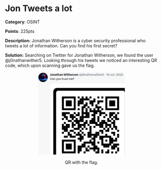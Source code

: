 # Jon Tweets a lot

**Category**: OSINT

**Points**: 225pts

**Description:** Jonathan Witherson is a cyber security professional who tweets a lot of information. Can you find his first secret?

**Solution:** 
Searching on Twitter for Jonathan Witherson, we found the user @j0nathanwither5. Looking through his tweets we noticed an interesting QR code, which upon scanning gave us the flag.

<p align="center">
  <img src="../assets/tweets_qr_flag.png" alt="tweets_qr_flag" />
</p>

<p align="center">QR with the flag.</p>
